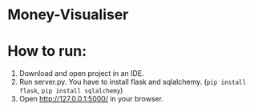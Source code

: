 # Money-Visualiser

# How to run:
1. Download and open project in an IDE. 
2. Run server.py. You have to install flask and sqlalchemy. (`pip install flask`, `pip install sqlalchemy`)
3. Open http://127.0.0.1:5000/ in your browser. 
